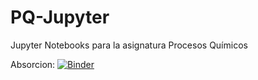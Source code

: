 # PQ-Jupyter
Jupyter Notebooks para la asignatura Procesos Químicos

Absorcion: [![Binder](https://mybinder.org/badge_logo.svg)](https://mybinder.org/v2/gh/jorge-ramirez-upm/PQ-Jupyter/master?filepath=Absorcion%2FAbsorcion.ipynb)
